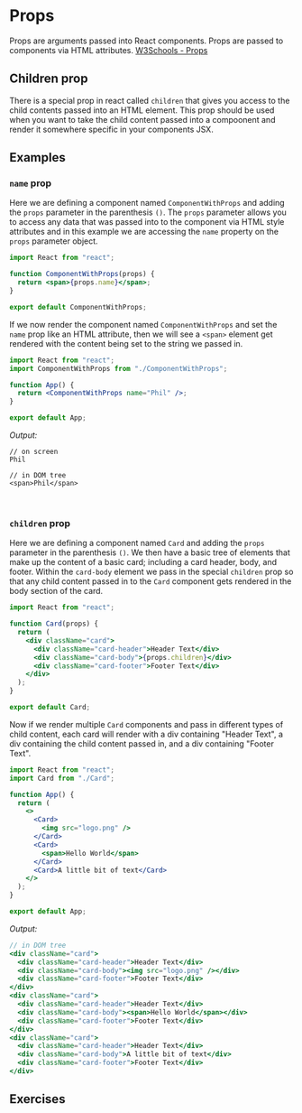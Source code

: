 # Props

Props are arguments passed into React components. Props are passed to components via HTML attributes. [W3Schools - Props](https://www.w3schools.com/react/react_props.asp)

## Children prop

There is a special prop in react called `children` that gives you access to the child contents passed into an HTML element. This prop should be used when you want to take the child content passed into a compoonent and render it somewhere specific in your components JSX.

## Examples

### `name` prop

Here we are defining a component named `ComponentWithProps` and adding the `props` parameter in the parenthesis `()`. The `props` parameter allows you to access any data that was passed into to the component via HTML style attributes and in this example we are accessing the `name` property on the `props` parameter object.

```jsx
import React from "react";

function ComponentWithProps(props) {
  return <span>{props.name}</span>;
}

export default ComponentWithProps;
```

If we now render the component named `ComponentWithProps` and set the `name` prop like an HTML attribute, then we will see a `<span>` element get rendered with the content being set to the string we passed in.

```jsx
import React from "react";
import ComponentWithProps from "./ComponentWithProps";

function App() {
  return <ComponentWithProps name="Phil" />;
}

export default App;
```

_Output:_

```
// on screen
Phil

// in DOM tree
<span>Phil</span>
```

<br>

### `children` prop

Here we are defining a component named `Card` and adding the `props` parameter in the parenthesis `()`. We then have a basic tree of elements that make up the content of a basic card; including a card header, body, and footer. Within the `card-body` element we pass in the special `children` prop so that any child content passed in to the `Card` component gets rendered in the body section of the card.

```jsx
import React from "react";

function Card(props) {
  return (
    <div className="card">
      <div className="card-header">Header Text</div>
      <div className="card-body">{props.children}</div>
      <div className="card-footer">Footer Text</div>
    </div>
  );
}

export default Card;
```

Now if we render multiple `Card` components and pass in different types of child content, each card will render with a div containing "Header Text", a div containing the child content passed in, and a div containing "Footer Text".

```jsx
import React from "react";
import Card from "./Card";

function App() {
  return (
    <>
      <Card>
        <img src="logo.png" />
      </Card>
      <Card>
        <span>Hello World</span>
      </Card>
      <Card>A little bit of text</Card>
    </>
  );
}

export default App;
```

_Output:_

```jsx
// in DOM tree
<div className="card">
  <div className="card-header">Header Text</div>
  <div className="card-body"><img src="logo.png" /></div>
  <div className="card-footer">Footer Text</div>
</div>
<div className="card">
  <div className="card-header">Header Text</div>
  <div className="card-body"><span>Hello World</span></div>
  <div className="card-footer">Footer Text</div>
</div>
<div className="card">
  <div className="card-header">Header Text</div>
  <div className="card-body">A little bit of text</div>
  <div className="card-footer">Footer Text</div>
</div>
```

## Exercises
